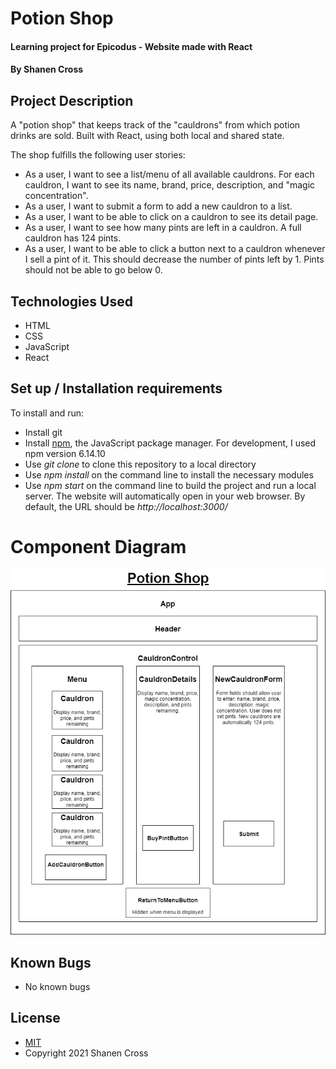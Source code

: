 # Potion Shop
#### Learning project for Epicodus - Website made with React
#### By Shanen Cross

## Project Description
A "potion shop" that keeps track of the "cauldrons" from which potion drinks are sold. Built with React, using both local and shared state.

The shop fulfills the following user stories:
* As a user, I want to see a list/menu of all available cauldrons. For each cauldron, I want to see its name, brand, price, description, and "magic concentration".
* As a user, I want to submit a form to add a new cauldron to a list.
* As a user, I want to be able to click on a cauldron to see its detail page.
* As a user, I want to see how many pints are left in a cauldron. A full cauldron has 124 pints.
* As a user, I want to be able to click a button next to a cauldron whenever I sell a pint of it. This should decrease the number of pints left by 1. Pints should not be able to go below 0.

## Technologies Used
* HTML
* CSS
* JavaScript
* React

## Set up / Installation requirements

To install and run:
* Install git
* Install [npm](https://www.npmjs.com/), the JavaScript package manager. For development, I used npm version 6.14.10
* Use _git clone_ to clone this repository to a local directory
* Use _npm install_ on the command line to install the necessary modules
* Use _npm start_ on the command line to build the project and run a local server. The website will automatically open in your web browser. By default, the URL should be _http://localhost:3000/_

# Component Diagram

![Component Diagram](diagrams/potion-shop.drawio.png)

## Known Bugs
* No known bugs

## License
* [MIT](LICENSE)
* Copyright 2021 Shanen Cross

